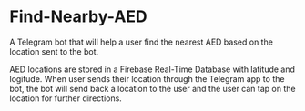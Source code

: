 # Find-Nearby-AED
A Telegram bot that will help a user find the nearest AED based on the location sent to the bot.

AED locations are stored in a Firebase Real-Time Database with latitude and logitude. When user sends their location through the Telegram app to the bot, the bot will send back a location to the user and the user can tap on the location for further directions.
